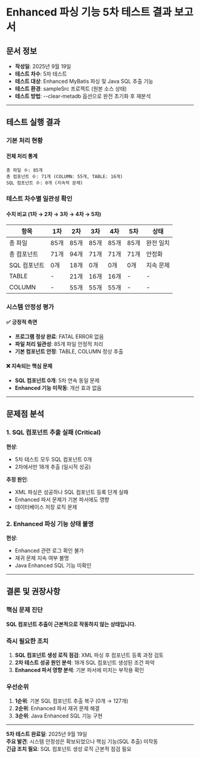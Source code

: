# Enhanced 파싱 기능 5차 테스트 결과 보고서

## 문서 정보
- **작성일**: 2025년 9월 19일
- **테스트 차수**: 5차 테스트 
- **테스트 대상**: Enhanced MyBatis 파싱 및 Java SQL 추출 기능
- **테스트 환경**: sampleSrc 프로젝트 (원본 소스 상태)
- **테스트 방법**: --clear-metadb 옵션으로 완전 초기화 후 재분석

---

## 테스트 실행 결과

### 기본 처리 현황

#### 전체 처리 통계
```
총 파일 수: 85개
총 컴포넌트 수: 71개 (COLUMN: 55개, TABLE: 16개)
SQL 컴포넌트 수: 0개 (지속적 문제)
```

### 테스트 차수별 일관성 확인

#### 수치 비교 (1차 → 2차 → 3차 → 4차 → 5차)
| 항목 | 1차 | 2차 | 3차 | 4차 | 5차 | 상태 |
|------|-----|-----|-----|-----|-----|------|
| 총 파일 | 85개 | 85개 | 85개 | 85개 | 85개 | 완전 일치 |
| 총 컴포넌트 | 71개 | 94개 | 71개 | 71개 | 71개 | 안정화 |
| SQL 컴포넌트 | 0개 | 18개 | 0개 | 0개 | 0개 | 지속 문제 |
| TABLE | - | 21개 | 16개 | 16개 | - | - |
| COLUMN | - | 55개 | 55개 | 55개 | - | - |

### 시스템 안정성 평가

#### ✅ 긍정적 측면
- **프로그램 정상 완료**: FATAL ERROR 없음
- **파일 처리 일관성**: 85개 파일 안정적 처리
- **기본 컴포넌트 안정**: TABLE, COLUMN 정상 추출

#### ❌ 지속되는 핵심 문제
- **SQL 컴포넌트 0개**: 5차 연속 동일 문제
- **Enhanced 기능 미작동**: 개선 효과 없음

---

## 문제점 분석

### 1. SQL 컴포넌트 추출 실패 (Critical)
**현상**: 
- 5차 테스트 모두 SQL 컴포넌트 0개
- 2차에서만 18개 추출 (일시적 성공)

**추정 원인**:
- XML 파싱은 성공하나 SQL 컴포넌트 등록 단계 실패
- Enhanced 파서 문제가 기본 파서에도 영향
- 데이터베이스 저장 로직 문제

### 2. Enhanced 파싱 기능 상태 불명
**현상**: 
- Enhanced 관련 로그 확인 불가
- 재귀 문제 지속 여부 불명
- Java Enhanced SQL 기능 미확인

---

## 결론 및 권장사항

### 핵심 문제 진단
**SQL 컴포넌트 추출이 근본적으로 작동하지 않는 상태입니다.**

### 즉시 필요한 조치
1. **SQL 컴포넌트 생성 로직 점검**: XML 파싱 후 컴포넌트 등록 과정 검토
2. **2차 테스트 성공 원인 분석**: 18개 SQL 컴포넌트 생성된 조건 파악
3. **Enhanced 파서 영향 분석**: 기본 파서에 미치는 부작용 확인

### 우선순위
1. **1순위**: 기본 SQL 컴포넌트 추출 복구 (0개 → 127개)
2. **2순위**: Enhanced 파서 재귀 문제 해결
3. **3순위**: Java Enhanced SQL 기능 구현

---

**5차 테스트 완료일**: 2025년 9월 19일  
**주요 발견**: 시스템 안정성은 확보되었으나 핵심 기능(SQL 추출) 미작동  
**긴급 조치 필요**: SQL 컴포넌트 생성 로직 근본적 점검 필요
